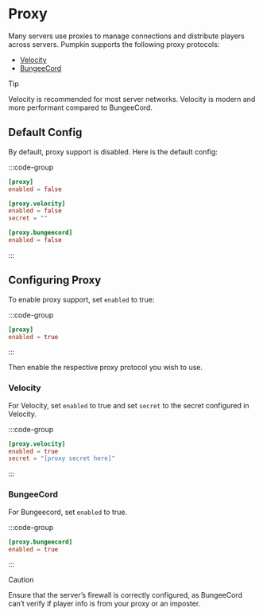 # Proxy
Many servers use proxies to manage connections and distribute players across servers. Pumpkin supports the following proxy protocols:

- [Velocity](https://papermc.io/software/velocity)
- [BungeeCord](https://www.spigotmc.org/wiki/bungeecord-installation/)

> [!TIP]
> Velocity is recommended for most server networks. Velocity is modern and more performant compared to BungeeCord.

## Default Config
By default, proxy support is disabled. Here is the default config:

:::code-group
```toml [features.toml]
[proxy]
enabled = false

[proxy.velocity]
enabled = false
secret = ""

[proxy.bungeecord]
enabled = false
```
:::

## Configuring Proxy
To enable proxy support, set `enabled` to true:

:::code-group
```toml [features.toml]{2}
[proxy]
enabled = true
```
:::

Then enable the respective proxy protocol you wish to use.

### Velocity

For Velocity, set `enabled` to true and set `secret` to the secret configured in Velocity.

:::code-group
```toml [features.toml]{2-3}
[proxy.velocity]
enabled = true
secret = "[proxy secret here]"
```
:::

### BungeeCord
For Bungeecord, set `enabled` to true.

:::code-group
```toml [features.toml]{2}
[proxy.bungeecord]
enabled = true
```
:::

> [!CAUTION]
> Ensure that the server’s firewall is correctly configured, as BungeeCord can’t verify if player info is from your proxy or an imposter.
